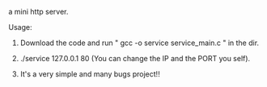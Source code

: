 a mini http server.

Usage:
1. Download the code and run " gcc -o service service_main.c " in the dir.



2. ./service 127.0.0.1 80 (You can change the IP and the PORT you self).




3. It's a very simple and many bugs project!!
